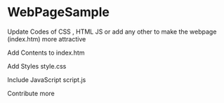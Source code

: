 # WebPageSample
Update Codes of CSS , HTML JS or add any other to make the webpage (index.htm) more attractive


Add Contents to
index.htm

Add Styles
style.css

Include JavaScript
script.js

Contribute more
